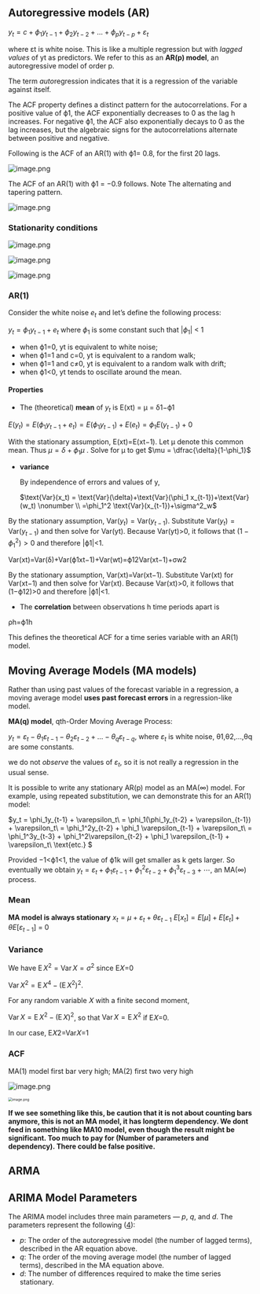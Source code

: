 ## Autoregressive models (AR)

$y_{t} = c + \phi_{1}y_{t-1} + \phi_{2}y_{t-2} + \dots + \phi_{p}y_{t-p} + \varepsilon_{t}$ 

where εt is white noise. This is like a multiple regression but with *lagged values* of yt as predictors. We refer to this as an **AR(p) model**, an autoregressive model of order p.

The term *auto*regression indicates that it is a regression of the variable against itself.



The ACF property defines a distinct pattern for the autocorrelations. For a positive value of ϕ1, the ACF exponentially decreases to 0 as the lag h increases. For negative ϕ1, the ACF also exponentially decays to 0 as the lag increases, but the algebraic signs for the autocorrelations alternate between positive and negative.

Following is the ACF of an AR(1) with ϕ1= 0.8, for the first 20 lags.

![image.png](https://i.loli.net/2020/02/06/nO7NHJabIsWZhFB.png)



The ACF of an AR(1) with ϕ1 = −0.9 follows. Note The alternating and tapering pattern.

![image.png](https://i.loli.net/2020/02/06/L26zkeUGDPA3jF9.png)



### Stationarity conditions

![image.png](https://i.loli.net/2020/02/06/rUqiE4JBOSKC6Vm.png)

![image.png](https://i.loli.net/2020/02/06/gchoKsdfuYbNOQX.png)



![image.png](https://i.loli.net/2020/02/06/BI5WEC8f6xpPF43.png)

### AR(1)

Consider the white noise $e_t$ and let’s define the following process:

$y_t = \phi_1y_{t-1}+e_t$ where $\phi_1$ is some constant such that $|\phi_1|$ < 1

- when ϕ1=0, yt is equivalent to white noise;
- when ϕ1=1 and c=0, yt is equivalent to a random walk;
- when ϕ1=1 and c≠0, yt is equivalent to a random walk with drift;
- when ϕ1<0, yt tends to oscillate around the mean.

#### Properties

- The (theoretical) **mean** of $y_t$ is E(xt) = μ = δ1−ϕ1

$E(y_t) = E(\phi_1y_{t-1}+e_t) = E(\phi_1y_{t-1}) + E(e_t) = \phi_1E(y_{t-1}) + 0$

With the stationary assumption, E(xt)=E(xt−1). Let μ denote this common mean. Thus $\mu = \delta + \phi_1\mu$ . Solve for μ to get $\mu = \dfrac{\delta}{1-\phi_1}$





- **variance**

  By independence of errors and values of y,

  $\text{Var}(x_t) = \text{Var}(\delta)+\text{Var}(\phi_1 x_{t-1})+\text{Var}(w_t)    \nonumber \\ =\phi_1^2 \text{Var}(x_{t-1})+\sigma^2_w$



By the stationary assumption, $\text{Var}(y_t) = \text{Var}(y_{t-1})$. Substitute $\text{Var}(y_t) = \text{Var}(y_{t-1})$ and then solve for Var(yt). Because Var(yt)>0, it follows that $(1-\phi^2_1)>0$ and therefore |ϕ1|<1.



Var(xt)=Var(δ)+Var(ϕ1xt−1)+Var(wt)=ϕ12Var(xt−1)+σw2



By the stationary assumption, Var(xt)=Var(xt−1). Substitute Var(xt) for Var(xt−1) and then solve for Var(xt). Because Var(xt)>0, it follows that (1−ϕ12)>0 and therefore |ϕ1|<1.

- The **correlation** between observations h time periods apart is

ρh=ϕ1h

This defines the theoretical ACF for a time series variable with an AR(1) model.

## Moving Average Models (MA models)

Rather than using past values of the forecast variable in a regression, a moving average model **uses past forecast errors** in a regression-like model. 

**MA(q) model**, qth-Order Moving Average Process:

$y_{t} = \varepsilon_t - \theta_{1}\varepsilon_{t-1} - \theta_{2}\varepsilon_{t-2} + \dots - \theta_{q}\varepsilon_{t-q}$,  where $\varepsilon_t$ is white noise, θ1,θ2,...,θq are some constants.

we do not *observe* the values of $\varepsilon_t$, so it is not really a regression in the usual sense.

It is possible to write any stationary AR(p) model as an MA(∞) model. For example, using repeated substitution, we can demonstrate this for an AR(1) model:

$y_t = \phi_1y_{t-1} + \varepsilon_t\\ = \phi_1(\phi_1y_{t-2} + \varepsilon_{t-1}) + \varepsilon_t\\ = \phi_1^2y_{t-2} + \phi_1 \varepsilon_{t-1} + \varepsilon_t\\ = \phi_1^3y_{t-3} + \phi_1^2\varepsilon_{t-2} + \phi_1 \varepsilon_{t-1} + \varepsilon_t\\ \text{etc.} $

Provided −1<ϕ1<1, the value of ϕ1k will get smaller as k gets larger. So eventually we obtain $y_t = \varepsilon_t + \phi_1 \varepsilon_{t-1} + \phi_1^2 \varepsilon_{t-2} + \phi_1^3 \varepsilon_{t-3} + \cdots,$  an MA(∞) process. 

### Mean

**MA model is always stationary**
$x_t = \mu + \varepsilon_t + \theta \varepsilon_{t-1}$
$E[x_t] = E[\mu] + E[\varepsilon_t] + \theta E[\varepsilon_{t-1}]$ = 0

### Variance

We have $\operatorname E X^2=\operatorname{Var}X=\sigma^2$ since E𝑋=0

$\operatorname{Var}X^2=\operatorname EX^4-(\operatorname EX^2)^2.$

For any random variable 𝑋 with a finite second moment,

$\operatorname{Var}X=\operatorname EX^2-(\operatorname EX)^2$, so that $\operatorname{Var}X=\operatorname EX^2$ if E𝑋=0.

In our case, E𝑋2=Var𝑋=1



### ACF 

MA(1) model first bar very high; MA(2) first two very high

![image.png](https://i.loli.net/2020/02/06/isBlGLfEda74ycH.png)

<img src="https://i.loli.net/2020/02/06/39DnQzEsdLpw7gJ.png" alt="image.png" style="zoom:50%;" />

**If we see something like this, be caution that it is not about counting bars anymore, this is not an MA model, it has longterm dependency. We dont feed in something like MA10 model, even though the result might be significant. Too much to pay for (Number of parameters and dependency). There could be false positive.** 





## ARMA

## ARIMA Model Parameters

The ARIMA model includes three main parameters — *p*, *q*, and *d*. The parameters represent the following ([4](https://people.duke.edu/~rnau/411arim.htm)):

- *p*: The order of the autoregressive model (the number of lagged terms), described in the AR equation above.
- *q*: The order of the moving average model (the number of lagged terms), described in the MA equation above.
- *d*: The number of differences required to make the time series stationary.